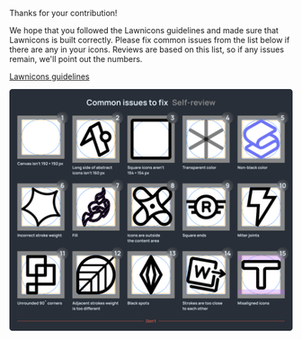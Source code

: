 Thanks for your contribution!

We hope that you followed the Lawnicons guidelines and made sure that Lawnicons is built correctly. Please fix common issues from the list below if there are any in your icons. Reviews are based on this list, so if any issues remain, we'll point out the numbers.

[Lawnicons guidelines](https://github.com/LawnchairLauncher/lawnicons/blob/develop/CONTRIBUTING.md)

![](https://raw.githubusercontent.com/LawnchairLauncher/lawnicons/refs/heads/develop/docs/images/common-issues-to-fix.png)
